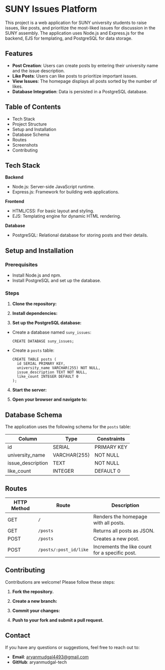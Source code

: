 SUNY Issues Platform
====================

This project is a web application for SUNY university students to raise issues, like posts, and prioritize the most-liked issues for discussion in the SUNY assembly. The application uses Node.js and Express.js for the backend, EJS for templating, and PostgreSQL for data storage.

Features
--------

- **Post Creation**: Users can create posts by entering their university name and the issue description.
- **Like Posts**: Users can like posts to prioritize important issues.
- **View Issues**: The homepage displays all posts sorted by the number of likes.
- **Database Integration**: Data is persisted in a PostgreSQL database.

Table of Contents
-----------------

- Tech Stack
- Project Structure
- Setup and Installation
- Database Schema
- Routes
- Screenshots
- Contributing

Tech Stack
----------

**Backend**

- Node.js: Server-side JavaScript runtime.
- Express.js: Framework for building web applications.

**Frontend**

- HTML/CSS: For basic layout and styling.
- EJS: Templating engine for dynamic HTML rendering.

**Database**

- PostgreSQL: Relational database for storing posts and their details.


Setup and Installation
----------------------

### Prerequisites

- Install Node.js and npm.
- Install PostgreSQL and set up the database.

### Steps

1. **Clone the repository:**


2. **Install dependencies:**


3. **Set up the PostgreSQL database:**

- Create a database named `suny_issues`:

  ```
  CREATE DATABASE suny_issues;
  ```

- Create a `posts` table:

  ```
  CREATE TABLE posts (
    id SERIAL PRIMARY KEY,
    university_name VARCHAR(255) NOT NULL,
    issue_description TEXT NOT NULL,
    like_count INTEGER DEFAULT 0
  );
  ```

4. **Start the server:**


5. **Open your browser and navigate to:**


Database Schema
---------------

The application uses the following schema for the `posts` table:

| Column             | Type         | Constraints  |
|--------------------|--------------|--------------|
| id                 | SERIAL       | PRIMARY KEY  |
| university_name    | VARCHAR(255) | NOT NULL     |
| issue_description  | TEXT         | NOT NULL     |
| like_count         | INTEGER      | DEFAULT 0    |

Routes
------

| HTTP Method | Route                  | Description                                    |
|-------------|------------------------|------------------------------------------------|
| GET         | `/`                    | Renders the homepage with all posts.           |
| GET         | `/posts`               | Returns all posts as JSON.                     |
| POST        | `/posts`               | Creates a new post.                            |
| POST        | `/posts/:post_id/like` | Increments the like count for a specific post. |


Contributing
------------

Contributions are welcome! Please follow these steps:

1. **Fork the repository.**

2. **Create a new branch:**


3. **Commit your changes:**


4. **Push to your fork and submit a pull request.**


Contact
-------

If you have any questions or suggestions, feel free to reach out to:

- **Email**: aryanmudgal4493@gmail.com
- **GitHub**: aryanmudgal-tech



